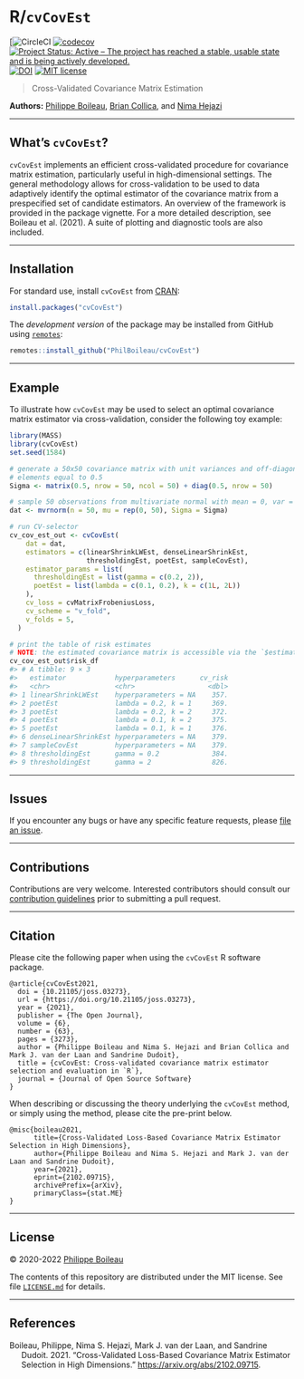 
# R/`cvCovEst`

<!-- badges: start -->

\[![CircleCI](https://app.circleci.com/pipelines/github/PhilBoileau/cvCovEst?branch=master)
[![codecov](https://codecov.io/gh/PhilBoileau/cvCovEst/branch/master/graph/badge.svg?token=miHiqpGXxJ)](https://app.codecov.io/gh/PhilBoileau/cvCovEst)
[![Project Status: Active – The project has reached a stable, usable
state and is being actively
developed.](https://www.repostatus.org/badges/latest/active.svg)](https://www.repostatus.org/#active)
[![DOI](https://joss.theoj.org/papers/10.21105/joss.03273/status.svg)](https://doi.org/10.21105/joss.03273)
[![MIT
license](http://img.shields.io/badge/license-MIT-brightgreen.svg)](https://opensource.org/licenses/MIT)
<!-- badges: end -->

> Cross-Validated Covariance Matrix Estimation

**Authors:** [Philippe Boileau](https://pboileau.ca), [Brian
Collica](https://www.linkedin.com/in/brian-collica-553b0b94), and [Nima
Hejazi](https://nimahejazi.org)

------------------------------------------------------------------------

## What’s `cvCovEst`?

`cvCovEst` implements an efficient cross-validated procedure for
covariance matrix estimation, particularly useful in high-dimensional
settings. The general methodology allows for cross-validation to be used
to data adaptively identify the optimal estimator of the covariance
matrix from a prespecified set of candidate estimators. An overview of
the framework is provided in the package vignette. For a more detailed
description, see Boileau et al. (2021). A suite of plotting and
diagnostic tools are also included.

------------------------------------------------------------------------

## Installation

For standard use, install `cvCovEst` from
[CRAN](https://cran.r-project.org/package=cvCovEst):

``` r
install.packages("cvCovEst")
```

The *development version* of the package may be installed from GitHub
using [`remotes`](https://CRAN.R-project.org/package=remotes):

``` r
remotes::install_github("PhilBoileau/cvCovEst")
```

------------------------------------------------------------------------

## Example

To illustrate how `cvCovEst` may be used to select an optimal covariance
matrix estimator via cross-validation, consider the following toy
example:

``` r
library(MASS)
library(cvCovEst)
set.seed(1584)

# generate a 50x50 covariance matrix with unit variances and off-diagonal
# elements equal to 0.5
Sigma <- matrix(0.5, nrow = 50, ncol = 50) + diag(0.5, nrow = 50)

# sample 50 observations from multivariate normal with mean = 0, var = Sigma
dat <- mvrnorm(n = 50, mu = rep(0, 50), Sigma = Sigma)

# run CV-selector
cv_cov_est_out <- cvCovEst(
    dat = dat,
    estimators = c(linearShrinkLWEst, denseLinearShrinkEst,
                   thresholdingEst, poetEst, sampleCovEst),
    estimator_params = list(
      thresholdingEst = list(gamma = c(0.2, 2)),
      poetEst = list(lambda = c(0.1, 0.2), k = c(1L, 2L))
    ),
    cv_loss = cvMatrixFrobeniusLoss,
    cv_scheme = "v_fold",
    v_folds = 5,
  )

# print the table of risk estimates
# NOTE: the estimated covariance matrix is accessible via the `$estimate` slot
cv_cov_est_out$risk_df
#> # A tibble: 9 × 3
#>   estimator            hyperparameters      cv_risk
#>   <chr>                <chr>                  <dbl>
#> 1 linearShrinkLWEst    hyperparameters = NA    357.
#> 2 poetEst              lambda = 0.2, k = 1     369.
#> 3 poetEst              lambda = 0.2, k = 2     372.
#> 4 poetEst              lambda = 0.1, k = 2     375.
#> 5 poetEst              lambda = 0.1, k = 1     376.
#> 6 denseLinearShrinkEst hyperparameters = NA    379.
#> 7 sampleCovEst         hyperparameters = NA    379.
#> 8 thresholdingEst      gamma = 0.2             384.
#> 9 thresholdingEst      gamma = 2               826.
```

------------------------------------------------------------------------

## Issues

If you encounter any bugs or have any specific feature requests, please
[file an issue](https://github.com/PhilBoileau/cvCovEst/issues).

------------------------------------------------------------------------

## Contributions

Contributions are very welcome. Interested contributors should consult
our [contribution
guidelines](https://github.com/PhilBoileau/cvCovEst/blob/master/CONTRIBUTING.md)
prior to submitting a pull request.

------------------------------------------------------------------------

## Citation

Please cite the following paper when using the `cvCovEst` R software
package.

    @article{cvCovEst2021,
      doi = {10.21105/joss.03273},
      url = {https://doi.org/10.21105/joss.03273},
      year = {2021},
      publisher = {The Open Journal},
      volume = {6},
      number = {63},
      pages = {3273},
      author = {Philippe Boileau and Nima S. Hejazi and Brian Collica and Mark J. van der Laan and Sandrine Dudoit},
      title = {cvCovEst: Cross-validated covariance matrix estimator selection and evaluation in `R`},
      journal = {Journal of Open Source Software}
    }

When describing or discussing the theory underlying the `cvCovEst`
method, or simply using the method, please cite the pre-print below.

    @misc{boileau2021,
          title={Cross-Validated Loss-Based Covariance Matrix Estimator Selection in High Dimensions}, 
          author={Philippe Boileau and Nima S. Hejazi and Mark J. van der Laan and Sandrine Dudoit},
          year={2021},
          eprint={2102.09715},
          archivePrefix={arXiv},
          primaryClass={stat.ME}
    }

------------------------------------------------------------------------

## License

© 2020-2022 [Philippe Boileau](https://pboileau.ca)

The contents of this repository are distributed under the MIT license.
See file
[`LICENSE.md`](https://github.com/PhilBoileau/cvCovEst/blob/master/LICENSE.md)
for details.

------------------------------------------------------------------------

## References

<div id="refs" class="references csl-bib-body hanging-indent">

<div id="ref-boileau2021" class="csl-entry">

Boileau, Philippe, Nima S. Hejazi, Mark J. van der Laan, and Sandrine
Dudoit. 2021. “Cross-Validated Loss-Based Covariance Matrix Estimator
Selection in High Dimensions.” <https://arxiv.org/abs/2102.09715>.

</div>

</div>
